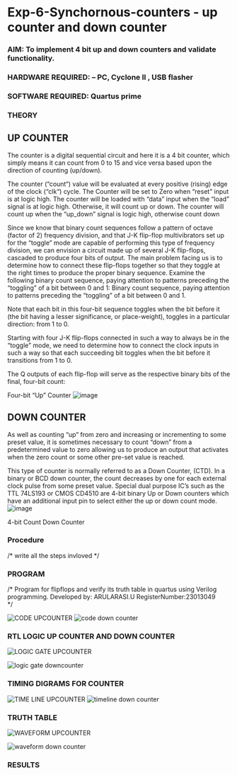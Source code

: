 # Exp-6-Synchornous-counters - up counter and down counter 
### AIM: To implement 4 bit up and down counters and validate  functionality.
### HARDWARE REQUIRED:  – PC, Cyclone II , USB flasher
### SOFTWARE REQUIRED:   Quartus prime
### THEORY 

## UP COUNTER 
The counter is a digital sequential circuit and here it is a 4 bit counter, which simply means it can count from 0 to 15 and vice versa based upon the direction of counting (up/down). 

The counter (“count“) value will be evaluated at every positive (rising) edge of the clock (“clk“) cycle.
The Counter will be set to Zero when “reset” input is at logic high.
The counter will be loaded with “data” input when the “load” signal is at logic high. Otherwise, it will count up or down.
The counter will count up when the “up_down” signal is logic high, otherwise count down

Since we know that binary count sequences follow a pattern of octave (factor of 2) frequency division, and that J-K flip-flop multivibrators set up for the “toggle” mode are capable of performing this type of frequency division, we can envision a circuit made up of several J-K flip-flops, cascaded to produce four bits of output.
The main problem facing us is to determine how to connect these flip-flops together so that they toggle at the right times to produce the proper binary sequence.
Examine the following binary count sequence, paying attention to patterns preceding the “toggling” of a bit between 0 and 1:
Binary count sequence, paying attention to patterns preceding the “toggling” of a bit between 0 and 1.

Note that each bit in this four-bit sequence toggles when the bit before it (the bit having a lesser significance, or place-weight), toggles in a particular direction: from 1 to 0.



 
 

Starting with four J-K flip-flops connected in such a way to always be in the “toggle” mode, we need to determine how to connect the clock inputs in such a way so that each succeeding bit toggles when the bit before it transitions from 1 to 0.

The Q outputs of each flip-flop will serve as the respective binary bits of the final, four-bit count:

 
 

Four-bit “Up” Counter
![image](https://user-images.githubusercontent.com/36288975/169644758-b2f4339d-9532-40c5-af40-8f4f8c942e2c.png)



## DOWN COUNTER 

As well as counting “up” from zero and increasing or incrementing to some preset value, it is sometimes necessary to count “down” from a predetermined value to zero allowing us to produce an output that activates when the zero count or some other pre-set value is reached.

This type of counter is normally referred to as a Down Counter, (CTD). In a binary or BCD down counter, the count decreases by one for each external clock pulse from some preset value. Special dual purpose IC’s such as the TTL 74LS193 or CMOS CD4510 are 4-bit binary Up or Down counters which have an additional input pin to select either the up or down count mode.
![image](https://user-images.githubusercontent.com/36288975/169644844-1a14e123-7228-4ed8-81a9-eb937dff4ac8.png)


4-bit Count Down Counter
### Procedure
/* write all the steps invloved */



### PROGRAM 
/*
Program for flipflops  and verify its truth table in quartus using Verilog programming.
Developed by: ARULARASI.U
RegisterNumber:23013049  
*/


![CODE UPCOUNTER](https://github.com/Arularasi-17/Exp-7-Synchornous-counters-/assets/147410018/7afc009b-e25b-4fc5-8b5a-27f27a55210e)
![code down counter](https://github.com/Arularasi-17/Exp-7-Synchornous-counters-/assets/147410018/9ea21a67-f40e-46db-9f5e-ec230077a2ba)




### RTL LOGIC UP COUNTER AND DOWN COUNTER  


![LOGIC GATE UPCOUNTER](https://github.com/Arularasi-17/Exp-7-Synchornous-counters-/assets/147410018/be66e463-5546-4b21-afca-33da0d5419da)

![logic gate downcounter](https://github.com/Arularasi-17/Exp-7-Synchornous-counters-/assets/147410018/212ad90f-1d7b-4c76-a788-9bb3fc3525e8)






### TIMING DIGRAMS FOR COUNTER  

![TIME LINE UPCOUNTER](https://github.com/Arularasi-17/Exp-7-Synchornous-counters-/assets/147410018/a1b8ab36-7b13-4a74-875a-485bbb21efff)
![timeline down counter](https://github.com/Arularasi-17/Exp-7-Synchornous-counters-/assets/147410018/54441051-e2e9-4bfd-9f74-a4b93a914118)




### TRUTH TABLE 

![WAVEFORM UPCOUNTER](https://github.com/Arularasi-17/Exp-7-Synchornous-counters-/assets/147410018/a112cb1a-de82-43f3-8a33-1a569a8d1f1b)

![waveform down counter](https://github.com/Arularasi-17/Exp-7-Synchornous-counters-/assets/147410018/128144be-acd4-4eee-b516-8dd5673af485)




### RESULTS 
